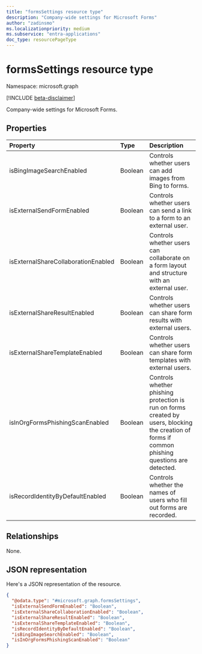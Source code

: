 ```yaml
---
title: "formsSettings resource type"
description: "Company-wide settings for Microsoft Forms"
author: "zadinsmo"
ms.localizationpriority: medium
ms.subservice: "entra-applications"
doc_type: resourcePageType
---
```


# formsSettings resource type

Namespace: microsoft.graph

[!INCLUDE [beta-disclaimer](../../includes/beta-disclaimer.md)]

Company-wide settings for Microsoft Forms. 

## Properties
|Property|Type|Description|
|:---|:---|:---|
|isBingImageSearchEnabled|Boolean|Controls whether users can add images from Bing to forms.|
|isExternalSendFormEnabled|Boolean|Controls whether users can send a link to a form to an external user.|
|isExternalShareCollaborationEnabled|Boolean|Controls whether users can collaborate on a form layout and structure with an external user.|
|isExternalShareResultEnabled|Boolean|Controls whether users can share form results with external users.|
|isExternalShareTemplateEnabled|Boolean|Controls whether users can share form templates with external users.|
|isInOrgFormsPhishingScanEnabled|Boolean|Controls whether phishing protection is run on forms created by users, blocking the creation of forms if common phishing questions are detected.|
|isRecordIdentityByDefaultEnabled|Boolean|Controls whether the names of users who fill out forms are recorded.|

## Relationships
None.

## JSON representation
Here's a JSON representation of the resource.
<!-- {
  "blockType": "resource",
  "@odata.type": "microsoft.graph.formsSettings"
}
-->
``` json
{
  "@odata.type": "#microsoft.graph.formsSettings",
  "isExternalSendFormEnabled": "Boolean",
  "isExternalShareCollaborationEnabled": "Boolean",
  "isExternalShareResultEnabled": "Boolean",
  "isExternalShareTemplateEnabled": "Boolean",
  "isRecordIdentityByDefaultEnabled": "Boolean",
  "isBingImageSearchEnabled": "Boolean",
  "isInOrgFormsPhishingScanEnabled": "Boolean"
}
```

